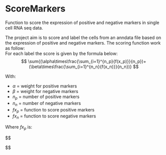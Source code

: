 # ScoreMarkers

Function to score the expression of positive and negative markers in single cell RNA seq data.

The project aim is to score and label the cells from an anndata file based on the expression of positive and negative markers. The scoring function work as follow:<br/>
For each label the score is given by the formula below:<br/>
$$
\sum{(\alpha\times\frac{\sum_{i=1}^{n_p}{f(x_p)}}{n_p})+(\beta\times\frac{\sum_{i=1}^{n_n}{f(x_n)}}{n_n})}
$$

With:
- $\alpha$ = weight for positive markers
- $\beta$ = weight for negative markers
- $n_p$ = number of positive markers
- $n_n$ = number of negative markers
- $f{x_p}$ = function to score positive markers
- $f{x_n}$ = function to score negative markers


Where $f{x_p}$ is:

$$

$$
